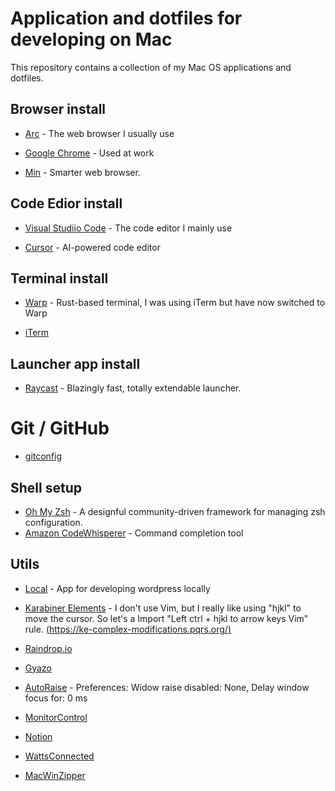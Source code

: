 # Application and dotfiles for developing on Mac

This repository contains a collection of my Mac OS applications and dotfiles.

## Browser install

- [Arc](https://arc.net/) - The web browser I usually use

- [Google Chrome](https://www.google.com/intl/ja_jp/chrome/) - Used at work

- [Min](https://minbrowser.org/) - Smarter web browser.

## Code Edior install

- [Visual Studiio Code](https://code.visualstudio.com/) - The code editor I mainly use

- [Cursor](https://cursor.sh/) - AI-powered code editor

## Terminal install

- [Warp](https://www.warp.dev/) - Rust-based terminal, I was using iTerm but have now switched to Warp

- [iTerm](https://iterm2.com/)

## Launcher app install

- [Raycast](https://www.raycast.com/) - Blazingly fast, totally extendable launcher.

# Git / GitHub

- [gitconfig](/.gitconfig)

## Shell setup

- [Oh My Zsh](https://ohmyz.sh/) - A designful community-driven framework for managing zsh configuration.
- [Amazon CodeWhisperer](https://aws.amazon.com/jp/codewhisperer/resources/) - Command completion tool
## Utils

- [Local](https://localwp.com/) - App for developing wordpress locally

- [Karabiner Elements](https://karabiner-elements.pqrs.org/) - I don't use Vim, but I really like using "hjkl" to move the cursor. So let's a Import "Left ctrl + hjkl to arrow keys Vim" rule.
  [(https://ke-complex-modifications.pqrs.org/)](https://ke-complex-modifications.pqrs.org/)

- [Raindrop.io](https://raindrop.io/)

- [Gyazo](https://gyazo.com/ja)

- [AutoRaise](https://github.com/sbmpost/AutoRaise) - Preferences: Widow raise disabled: None, Delay window focus for: 0 ms

- [MonitorControl](https://github.com/MonitorControl/MonitorControl)

- [Notion](https://www.notion.so/ja-jp)

- [WattsConnected](https://apps.apple.com/jp/app/wattsconnected/id1639692859)

- [MacWinZipper](https://tida.co.jp/macwinzipper)
